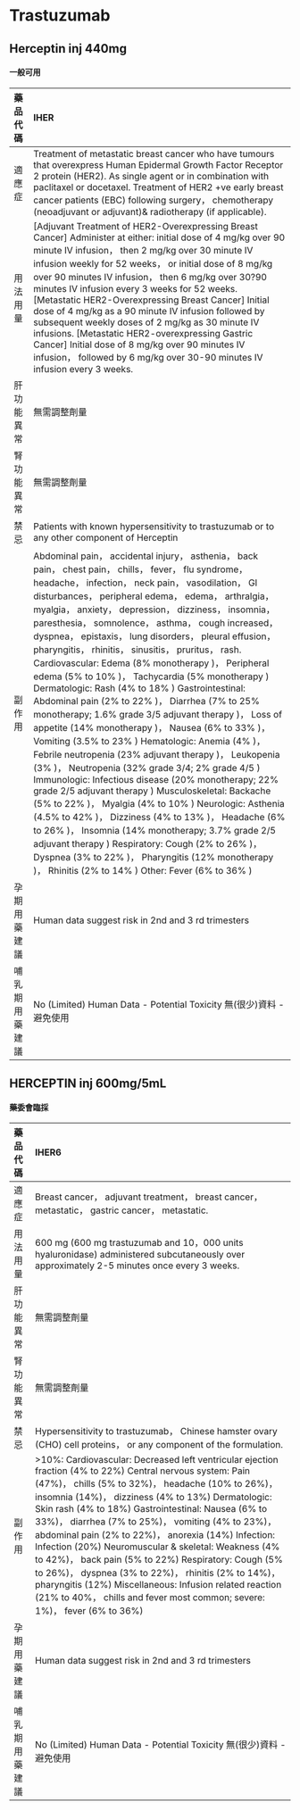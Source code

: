 # Trastuzumab

## Herceptin inj 440mg

#### 一般可用

| 藥品代碼       | IHER                                                                                                                                                                                                                                                                                                                                                                                                                                                                                                                                                                                                                                                                                                                                                                                                                                                                                                                                                                                                                                                                                                                                                                                                                                                                                                                                                                                       |
|:---------------|:-------------------------------------------------------------------------------------------------------------------------------------------------------------------------------------------------------------------------------------------------------------------------------------------------------------------------------------------------------------------------------------------------------------------------------------------------------------------------------------------------------------------------------------------------------------------------------------------------------------------------------------------------------------------------------------------------------------------------------------------------------------------------------------------------------------------------------------------------------------------------------------------------------------------------------------------------------------------------------------------------------------------------------------------------------------------------------------------------------------------------------------------------------------------------------------------------------------------------------------------------------------------------------------------------------------------------------------------------------------------------------------------|
| 適應症         | Treatment of metastatic breast cancer who have tumours that overexpress Human Epidermal Growth Factor Receptor 2 protein (HER2). As single agent or in combination with paclitaxel or docetaxel. Treatment of HER2 +ve early breast cancer patients (EBC) following surgery， chemotherapy (neoadjuvant or adjuvant)& radiotherapy (if applicable).                                                                                                                                                                                                                                                                                                                                                                                                                                                                                                                                                                                                                                                                                                                                                                                                                                                                                                                                                                                                                                        |
| 用法用量       | [Adjuvant Treatment of HER2-Overexpressing Breast Cancer] Administer at either: initial dose of 4 mg/kg over 90 minute IV infusion， then 2 mg/kg over 30 minute IV infusion weekly for 52 weeks， or initial dose of 8 mg/kg over 90 minutes IV infusion， then 6 mg/kg over 30?90 minutes IV infusion every 3 weeks for 52 weeks. [Metastatic HER2-Overexpressing Breast Cancer] Initial dose of 4 mg/kg as a 90 minute IV infusion followed by subsequent weekly doses of 2 mg/kg as 30 minute IV infusions. [Metastatic HER2-overexpressing Gastric Cancer] Initial dose of 8 mg/kg over 90 minutes IV infusion， followed by 6 mg/kg over 30-90 minutes IV infusion every 3 weeks.                                                                                                                                                                                                                                                                                                                                                                                                                                                                                                                                                                                                                                                                                                    |
| 肝功能異常     | 無需調整劑量                                                                                                                                                                                                                                                                                                                                                                                                                                                                                                                                                                                                                                                                                                                                                                                                                                                                                                                                                                                                                                                                                                                                                                                                                                                                                                                                                                               |
| 腎功能異常     | 無需調整劑量                                                                                                                                                                                                                                                                                                                                                                                                                                                                                                                                                                                                                                                                                                                                                                                                                                                                                                                                                                                                                                                                                                                                                                                                                                                                                                                                                                               |
| 禁忌           | Patients with known hypersensitivity to trastuzumab or to any other component of Herceptin                                                                                                                                                                                                                                                                                                                                                                                                                                                                                                                                                                                                                                                                                                                                                                                                                                                                                                                                                                                                                                                                                                                                                                                                                                                                                                 |
| 副作用         | Abdominal pain， accidental injury， asthenia， back pain， chest pain， chills， fever， flu syndrome， headache， infection， neck pain， vasodilation， GI disturbances， peripheral edema， edema， arthralgia， myalgia， anxiety， depression， dizziness， insomnia， paresthesia， somnolence， asthma， cough increased， dyspnea， epistaxis， lung disorders， pleural effusion， pharyngitis， rhinitis， sinusitis， pruritus， rash. Cardiovascular: Edema (8% monotherapy )， Peripheral edema (5% to 10% )， Tachycardia (5% monotherapy ) Dermatologic: Rash (4% to 18% ) Gastrointestinal: Abdominal pain (2% to 22% )， Diarrhea (7% to 25% monotherapy; 1.6% grade 3/5 adjuvant therapy )， Loss of appetite (14% monotherapy )， Nausea (6% to 33% )， Vomiting (3.5% to 23% ) Hematologic: Anemia (4% )， Febrile neutropenia (23% adjuvant therapy )， Leukopenia (3% )， Neutropenia (32% grade 3/4; 2% grade 4/5 ) Immunologic: Infectious disease (20% monotherapy; 22% grade 2/5 adjuvant therapy ) Musculoskeletal: Backache (5% to 22% )， Myalgia (4% to 10% ) Neurologic: Asthenia (4.5% to 42% )， Dizziness (4% to 13% )， Headache (6% to 26% )， Insomnia (14% monotherapy; 3.7% grade 2/5 adjuvant therapy ) Respiratory: Cough (2% to 26% )， Dyspnea (3% to 22% )， Pharyngitis (12% monotherapy )， Rhinitis (2% to 14% ) Other: Fever (6% to 36% ) |
| 孕期用藥建議   | Human data suggest risk in 2nd and 3 rd trimesters                                                                                                                                                                                                                                                                                                                                                                                                                                                                                                                                                                                                                                                                                                                                                                                                                                                                                                                                                                                                                                                                                                                                                                                                                                                                                                                                         |
| 哺乳期用藥建議 | No (Limited) Human Data - Potential Toxicity 無(很少)資料 - 避免使用                                                                                                                                                                                                                                                                                                                                                                                                                                                                                                                                                                                                                                                                                                                                                                                                                                                                                                                                                                                                                                                                                                                                                                                                                                                                                                                       |

## HERCEPTIN inj 600mg/5mL

#### 藥委會臨採

| 藥品代碼       | IHER6                                                                                                                                                                                                                                                                                                                                                                                                                                                                                                                                                                                                                                                                                               |
|:---------------|:----------------------------------------------------------------------------------------------------------------------------------------------------------------------------------------------------------------------------------------------------------------------------------------------------------------------------------------------------------------------------------------------------------------------------------------------------------------------------------------------------------------------------------------------------------------------------------------------------------------------------------------------------------------------------------------------------|
| 適應症         | Breast cancer， adjuvant treatment， breast cancer， metastatic， gastric cancer， metastatic.                                                                                                                                                                                                                                                                                                                                                                                                                                                                                                                                                                                                      |
| 用法用量       | 600 mg (600 mg trastuzumab and 10，000 units hyaluronidase) administered subcutaneously over approximately 2-5 minutes once every 3 weeks.                                                                                                                                                                                                                                                                                                                                                                                                                                                                                                                                                          |
| 肝功能異常     | 無需調整劑量                                                                                                                                                                                                                                                                                                                                                                                                                                                                                                                                                                                                                                                                                        |
| 腎功能異常     | 無需調整劑量                                                                                                                                                                                                                                                                                                                                                                                                                                                                                                                                                                                                                                                                                        |
| 禁忌           | Hypersensitivity to trastuzumab， Chinese hamster ovary (CHO) cell proteins， or any component of the formulation.                                                                                                                                                                                                                                                                                                                                                                                                                                                                                                                                                                                  |
| 副作用         | >10%: Cardiovascular: Decreased left ventricular ejection fraction (4% to 22%) Central nervous system: Pain (47%)， chills (5% to 32%)， headache (10% to 26%)， insomnia (14%)， dizziness (4% to 13%) Dermatologic: Skin rash (4% to 18%) Gastrointestinal: Nausea (6% to 33%)， diarrhea (7% to 25%)， vomiting (4% to 23%)， abdominal pain (2% to 22%)， anorexia (14%) Infection: Infection (20%) Neuromuscular & skeletal: Weakness (4% to 42%)， back pain (5% to 22%) Respiratory: Cough (5% to 26%)， dyspnea (3% to 22%)， rhinitis (2% to 14%)， pharyngitis (12%) Miscellaneous: Infusion related reaction (21% to 40%， chills and fever most common; severe: 1%)， fever (6% to 36%) |
| 孕期用藥建議   | Human data suggest risk in 2nd and 3 rd trimesters                                                                                                                                                                                                                                                                                                                                                                                                                                                                                                                                                                                                                                                  |
| 哺乳期用藥建議 | No (Limited) Human Data - Potential Toxicity 無(很少)資料 - 避免使用                                                                                                                                                                                                                                                                                                                                                                                                                                                                                                                                                                                                                                |

